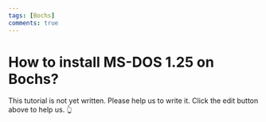 ```yaml
---
tags: [Bochs]
comments: true
---
```


# How to install MS-DOS 1.25 on Bochs?

This tutorial is not yet written. Please help us to write it. Click the edit button above to help us. 👆